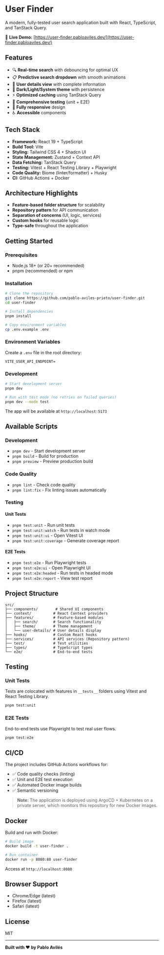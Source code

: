 # User Finder

A modern, fully-tested user search application built with React, TypeScript, and TanStack Query.

🔗 **Live Demo:** [https://user-finder.pabloaviles.dev/](https://user-finder.pabloaviles.dev/)

## Features

- 🔍 **Real-time search** with debouncing for optimal UX
- 📋 **Predictive search dropdown** with smooth animations
- 👤 **User details view** with complete information
- 🎨 **Dark/Light/System theme** with persistence
- ⚡ **Optimized caching** using TanStack Query
- 🧪 **Comprehensive testing** (unit + E2E)
- 📱 **Fully responsive** design
- ♿ **Accessible** components

## Tech Stack

- **Framework:** React 19 + TypeScript
- **Build Tool:** Vite
- **Styling:** Tailwind CSS 4 + Shadcn UI
- **State Management:** Zustand + Context API
- **Data Fetching:** TanStack Query
- **Testing:** Vitest + React Testing Library + Playwright
- **Code Quality:** Biome (linter/formatter) + Husky
- **CI:** GitHub Actions + Docker

## Architecture Highlights

- **Feature-based folder structure** for scalability
- **Repository pattern** for API communication
- **Separation of concerns** (UI, logic, services)
- **Custom hooks** for reusable logic
- **Type-safe** throughout the application

## Getting Started

### Prerequisites

- Node.js 18+ (or 20+ recommended)
- pnpm (recommended) or npm

### Installation

```bash
# Clone the repository
git clone https://github.com/pablo-aviles-prieto/user-finder.git
cd user-finder

# Install dependencies
pnpm install

# Copy environment variables
cp .env.example .env
```

### Environment Variables

Create a `.env` file in the root directory:

```env
VITE_USER_API_ENDPOINT=
```

### Development

```bash
# Start development server
pnpm dev

# Run with test mode (no retries on failed queries)
pnpm dev --mode test
```

The app will be available at `http://localhost:5173`

## Available Scripts

### Development
- `pnpm dev` - Start development server
- `pnpm build` - Build for production
- `pnpm preview` - Preview production build

### Code Quality
- `pnpm lint` - Check code quality
- `pnpm lint:fix` - Fix linting issues automatically

### Testing

#### Unit Tests
- `pnpm test:unit` - Run unit tests
- `pnpm test:unit:watch` - Run tests in watch mode
- `pnpm test:unit:ui` - Open Vitest UI
- `pnpm test:unit:coverage` - Generate coverage report

#### E2E Tests
- `pnpm test:e2e` - Run Playwright tests
- `pnpm test:e2e:ui` - Open Playwright UI
- `pnpm test:e2e:headed` - Run tests in headed mode
- `pnpm test:e2e:report` - View test report

## Project Structure

```
src/
├── components/        # Shared UI components
├── context/          # React Context providers
├── features/         # Feature-based modules
│   ├── search/       # Search functionality
│   ├── theme/        # Theme management
│   └── user-details/ # User details display
├── hooks/            # Custom React hooks
├── services/         # API services (Repository pattern)
├── test/             # Test utilities
├── types/            # TypeScript types
└── e2e/              # End-to-end tests
```

## Testing

### Unit Tests
Tests are colocated with features in `__tests__` folders using Vitest and React Testing Library.

```bash
pnpm test:unit
```

### E2E Tests
End-to-end tests use Playwright to test real user flows.

```bash
pnpm test:e2e
```

## CI/CD

The project includes GitHub Actions workflows for:
- ✅ Code quality checks (linting)
- ✅ Unit and E2E test execution
- ✅ Automated Docker image builds
- ✅ Semantic versioning

> **Note:** The application is deployed using ArgoCD + Kubernetes on a private server, which monitors this repository for new Docker images.

## Docker

Build and run with Docker:

```bash
# Build image
docker build -t user-finder .

# Run container
docker run -p 8080:80 user-finder
```

Access at `http://localhost:8080`

## Browser Support

- Chrome/Edge (latest)
- Firefox (latest)
- Safari (latest)

## License

MIT

---

**Built with ❤️ by Pablo Avilés**